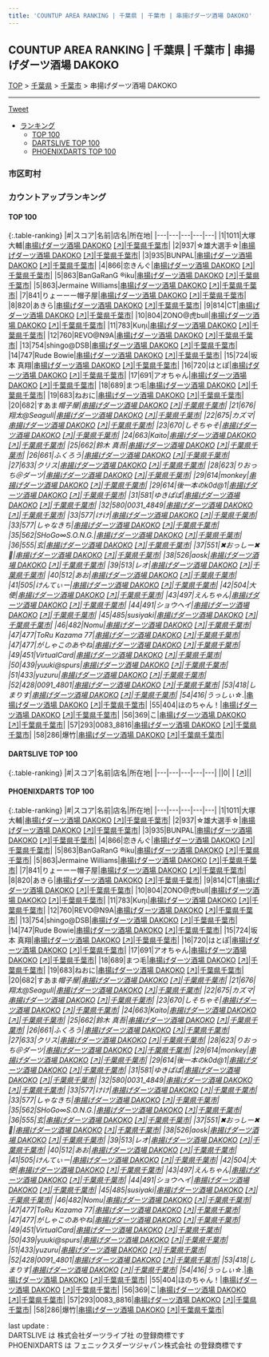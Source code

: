 ```yaml
---
title: 'COUNTUP AREA RANKING | 千葉県 | 千葉市 | 串揚げダーツ酒場 DAKOKO'
---
```

## COUNTUP AREA RANKING | 千葉県 | 千葉市 | 串揚げダーツ酒場 DAKOKO

[TOP](/darts/rank/) > [千葉県](/darts/rank/千葉県/) > [千葉市](/darts/rank/千葉県/千葉市/) > 串揚げダーツ酒場 DAKOKO

___

<a href="https://twitter.com/share?ref_src=twsrc%5Etfw" data-text="COUNTUP AREA RANKING | 千葉県千葉市串揚げダーツ酒場 DAKOKO" class="twitter-share-button" data-hashtags="DARTSLIVE,PHOENIXDARTS,darts,ダーツ" data-show-count="false">Tweet</a>

* [ランキング](#カウントアップランキング)
    * [TOP 100](#top-100)
    * [DARTSLIVE TOP 100](#dartslive-top-100)
    * [PHOENIXDARTS TOP 100](#phoenixdarts-top-100)

### 市区町村

<ul>

</ul>

### カウントアップランキング

#### TOP 100



{:.table-ranking}
|#|スコア|名前|店名|所在地|
|---|---|---|---|---|
|1|1011|<span class="rank-name-pd"><span class="pro-icon-pd"></span>大塚 大輔</span>|<a href="/darts/rank/shops/93925.html">串揚げダーツ酒場 DAKOKO</a> <a href="https://vs.phoenixdarts.com/jp/shop/shopDetailInfo/s_93925?s_seq=93925">[↗]</a>|<a href="/darts/rank/千葉県/千葉市">千葉県千葉市</a>|
|2|937|<span class="rank-name-pd">☆雄大選手☆</span>|<a href="/darts/rank/shops/93925.html">串揚げダーツ酒場 DAKOKO</a> <a href="https://vs.phoenixdarts.com/jp/shop/shopDetailInfo/s_93925?s_seq=93925">[↗]</a>|<a href="/darts/rank/千葉県/千葉市">千葉県千葉市</a>|
|3|935|<span class="rank-name-pd">BUNPAL</span>|<a href="/darts/rank/shops/93925.html">串揚げダーツ酒場 DAKOKO</a> <a href="https://vs.phoenixdarts.com/jp/shop/shopDetailInfo/s_93925?s_seq=93925">[↗]</a>|<a href="/darts/rank/千葉県/千葉市">千葉県千葉市</a>|
|4|866|<span class="rank-name-pd">恋きんぐ</span>|<a href="/darts/rank/shops/93925.html">串揚げダーツ酒場 DAKOKO</a> <a href="https://vs.phoenixdarts.com/jp/shop/shopDetailInfo/s_93925?s_seq=93925">[↗]</a>|<a href="/darts/rank/千葉県/千葉市">千葉県千葉市</a>|
|5|863|<span class="rank-name-pd">BanGaRanG ®️iku</span>|<a href="/darts/rank/shops/93925.html">串揚げダーツ酒場 DAKOKO</a> <a href="https://vs.phoenixdarts.com/jp/shop/shopDetailInfo/s_93925?s_seq=93925">[↗]</a>|<a href="/darts/rank/千葉県/千葉市">千葉県千葉市</a>|
|5|863|<span class="rank-name-pd">Jermaine Williams</span>|<a href="/darts/rank/shops/93925.html">串揚げダーツ酒場 DAKOKO</a> <a href="https://vs.phoenixdarts.com/jp/shop/shopDetailInfo/s_93925?s_seq=93925">[↗]</a>|<a href="/darts/rank/千葉県/千葉市">千葉県千葉市</a>|
|7|841|<span class="rank-name-pd">りょーーー帽子屋</span>|<a href="/darts/rank/shops/93925.html">串揚げダーツ酒場 DAKOKO</a> <a href="https://vs.phoenixdarts.com/jp/shop/shopDetailInfo/s_93925?s_seq=93925">[↗]</a>|<a href="/darts/rank/千葉県/千葉市">千葉県千葉市</a>|
|8|820|<span class="rank-name-pd">あきら</span>|<a href="/darts/rank/shops/93925.html">串揚げダーツ酒場 DAKOKO</a> <a href="https://vs.phoenixdarts.com/jp/shop/shopDetailInfo/s_93925?s_seq=93925">[↗]</a>|<a href="/darts/rank/千葉県/千葉市">千葉県千葉市</a>|
|9|814|<span class="rank-name-pd">CT</span>|<a href="/darts/rank/shops/93925.html">串揚げダーツ酒場 DAKOKO</a> <a href="https://vs.phoenixdarts.com/jp/shop/shopDetailInfo/s_93925?s_seq=93925">[↗]</a>|<a href="/darts/rank/千葉県/千葉市">千葉県千葉市</a>|
|10|804|<span class="rank-name-pd">ZONO@虎bull</span>|<a href="/darts/rank/shops/93925.html">串揚げダーツ酒場 DAKOKO</a> <a href="https://vs.phoenixdarts.com/jp/shop/shopDetailInfo/s_93925?s_seq=93925">[↗]</a>|<a href="/darts/rank/千葉県/千葉市">千葉県千葉市</a>|
|11|783|<span class="rank-name-pd">Κυηι</span>|<a href="/darts/rank/shops/93925.html">串揚げダーツ酒場 DAKOKO</a> <a href="https://vs.phoenixdarts.com/jp/shop/shopDetailInfo/s_93925?s_seq=93925">[↗]</a>|<a href="/darts/rank/千葉県/千葉市">千葉県千葉市</a>|
|12|760|<span class="rank-name-pd">REVO@N9A</span>|<a href="/darts/rank/shops/93925.html">串揚げダーツ酒場 DAKOKO</a> <a href="https://vs.phoenixdarts.com/jp/shop/shopDetailInfo/s_93925?s_seq=93925">[↗]</a>|<a href="/darts/rank/千葉県/千葉市">千葉県千葉市</a>|
|13|754|<span class="rank-name-pd">shingo@DSB</span>|<a href="/darts/rank/shops/93925.html">串揚げダーツ酒場 DAKOKO</a> <a href="https://vs.phoenixdarts.com/jp/shop/shopDetailInfo/s_93925?s_seq=93925">[↗]</a>|<a href="/darts/rank/千葉県/千葉市">千葉県千葉市</a>|
|14|747|<span class="rank-name-pd">Rude Bowie</span>|<a href="/darts/rank/shops/93925.html">串揚げダーツ酒場 DAKOKO</a> <a href="https://vs.phoenixdarts.com/jp/shop/shopDetailInfo/s_93925?s_seq=93925">[↗]</a>|<a href="/darts/rank/千葉県/千葉市">千葉県千葉市</a>|
|15|724|<span class="rank-name-pd"><span class="pro-icon-pd"></span>坂本 真翔</span>|<a href="/darts/rank/shops/93925.html">串揚げダーツ酒場 DAKOKO</a> <a href="https://vs.phoenixdarts.com/jp/shop/shopDetailInfo/s_93925?s_seq=93925">[↗]</a>|<a href="/darts/rank/千葉県/千葉市">千葉県千葉市</a>|
|16|720|<span class="rank-name-pd">はとぽ</span>|<a href="/darts/rank/shops/93925.html">串揚げダーツ酒場 DAKOKO</a> <a href="https://vs.phoenixdarts.com/jp/shop/shopDetailInfo/s_93925?s_seq=93925">[↗]</a>|<a href="/darts/rank/千葉県/千葉市">千葉県千葉市</a>|
|17|691|<span class="rank-name-pd">アオちゃん</span>|<a href="/darts/rank/shops/93925.html">串揚げダーツ酒場 DAKOKO</a> <a href="https://vs.phoenixdarts.com/jp/shop/shopDetailInfo/s_93925?s_seq=93925">[↗]</a>|<a href="/darts/rank/千葉県/千葉市">千葉県千葉市</a>|
|18|689|<span class="rank-name-pd">まつ毛</span>|<a href="/darts/rank/shops/93925.html">串揚げダーツ酒場 DAKOKO</a> <a href="https://vs.phoenixdarts.com/jp/shop/shopDetailInfo/s_93925?s_seq=93925">[↗]</a>|<a href="/darts/rank/千葉県/千葉市">千葉県千葉市</a>|
|19|683|<span class="rank-name-pd">ねおに</span>|<a href="/darts/rank/shops/93925.html">串揚げダーツ酒場 DAKOKO</a> <a href="https://vs.phoenixdarts.com/jp/shop/shopDetailInfo/s_93925?s_seq=93925">[↗]</a>|<a href="/darts/rank/千葉県/千葉市">千葉県千葉市</a>|
|20|682|<span class="rank-name-pd">すあま*帽子屋</span>|<a href="/darts/rank/shops/93925.html">串揚げダーツ酒場 DAKOKO</a> <a href="https://vs.phoenixdarts.com/jp/shop/shopDetailInfo/s_93925?s_seq=93925">[↗]</a>|<a href="/darts/rank/千葉県/千葉市">千葉県千葉市</a>|
|21|676|<span class="rank-name-pd">翔太@Seagull</span>|<a href="/darts/rank/shops/93925.html">串揚げダーツ酒場 DAKOKO</a> <a href="https://vs.phoenixdarts.com/jp/shop/shopDetailInfo/s_93925?s_seq=93925">[↗]</a>|<a href="/darts/rank/千葉県/千葉市">千葉県千葉市</a>|
|22|675|<span class="rank-name-pd">カズマ</span>|<a href="/darts/rank/shops/93925.html">串揚げダーツ酒場 DAKOKO</a> <a href="https://vs.phoenixdarts.com/jp/shop/shopDetailInfo/s_93925?s_seq=93925">[↗]</a>|<a href="/darts/rank/千葉県/千葉市">千葉県千葉市</a>|
|23|670|<span class="rank-name-pd">しそちゃそ</span>|<a href="/darts/rank/shops/93925.html">串揚げダーツ酒場 DAKOKO</a> <a href="https://vs.phoenixdarts.com/jp/shop/shopDetailInfo/s_93925?s_seq=93925">[↗]</a>|<a href="/darts/rank/千葉県/千葉市">千葉県千葉市</a>|
|24|663|<span class="rank-name-pd">Kaito</span>|<a href="/darts/rank/shops/93925.html">串揚げダーツ酒場 DAKOKO</a> <a href="https://vs.phoenixdarts.com/jp/shop/shopDetailInfo/s_93925?s_seq=93925">[↗]</a>|<a href="/darts/rank/千葉県/千葉市">千葉県千葉市</a>|
|25|662|<span class="rank-name-pd"><span class="pro-icon-pd"></span>鈴木 真吾</span>|<a href="/darts/rank/shops/93925.html">串揚げダーツ酒場 DAKOKO</a> <a href="https://vs.phoenixdarts.com/jp/shop/shopDetailInfo/s_93925?s_seq=93925">[↗]</a>|<a href="/darts/rank/千葉県/千葉市">千葉県千葉市</a>|
|26|661|<span class="rank-name-pd">ふくろう</span>|<a href="/darts/rank/shops/93925.html">串揚げダーツ酒場 DAKOKO</a> <a href="https://vs.phoenixdarts.com/jp/shop/shopDetailInfo/s_93925?s_seq=93925">[↗]</a>|<a href="/darts/rank/千葉県/千葉市">千葉県千葉市</a>|
|27|633|<span class="rank-name-pd">クリス</span>|<a href="/darts/rank/shops/93925.html">串揚げダーツ酒場 DAKOKO</a> <a href="https://vs.phoenixdarts.com/jp/shop/shopDetailInfo/s_93925?s_seq=93925">[↗]</a>|<a href="/darts/rank/千葉県/千葉市">千葉県千葉市</a>|
|28|623|<span class="rank-name-pd">りおっち＠ダーツ</span>|<a href="/darts/rank/shops/93925.html">串揚げダーツ酒場 DAKOKO</a> <a href="https://vs.phoenixdarts.com/jp/shop/shopDetailInfo/s_93925?s_seq=93925">[↗]</a>|<a href="/darts/rank/千葉県/千葉市">千葉県千葉市</a>|
|29|614|<span class="rank-name-pd">monkey</span>|<a href="/darts/rank/shops/93925.html">串揚げダーツ酒場 DAKOKO</a> <a href="https://vs.phoenixdarts.com/jp/shop/shopDetailInfo/s_93925?s_seq=93925">[↗]</a>|<a href="/darts/rank/千葉県/千葉市">千葉県千葉市</a>|
|29|614|<span class="rank-name-pd">後一本のk0d@1</span>|<a href="/darts/rank/shops/93925.html">串揚げダーツ酒場 DAKOKO</a> <a href="https://vs.phoenixdarts.com/jp/shop/shopDetailInfo/s_93925?s_seq=93925">[↗]</a>|<a href="/darts/rank/千葉県/千葉市">千葉県千葉市</a>|
|31|581|<span class="rank-name-pd">ゆきぱぱ</span>|<a href="/darts/rank/shops/93925.html">串揚げダーツ酒場 DAKOKO</a> <a href="https://vs.phoenixdarts.com/jp/shop/shopDetailInfo/s_93925?s_seq=93925">[↗]</a>|<a href="/darts/rank/千葉県/千葉市">千葉県千葉市</a>|
|32|580|<span class="rank-name-pd">0031_4849</span>|<a href="/darts/rank/shops/93925.html">串揚げダーツ酒場 DAKOKO</a> <a href="https://vs.phoenixdarts.com/jp/shop/shopDetailInfo/s_93925?s_seq=93925">[↗]</a>|<a href="/darts/rank/千葉県/千葉市">千葉県千葉市</a>|
|33|577|<span class="rank-name-pd">けけ</span>|<a href="/darts/rank/shops/93925.html">串揚げダーツ酒場 DAKOKO</a> <a href="https://vs.phoenixdarts.com/jp/shop/shopDetailInfo/s_93925?s_seq=93925">[↗]</a>|<a href="/darts/rank/千葉県/千葉市">千葉県千葉市</a>|
|33|577|<span class="rank-name-pd">しゃなきち</span>|<a href="/darts/rank/shops/93925.html">串揚げダーツ酒場 DAKOKO</a> <a href="https://vs.phoenixdarts.com/jp/shop/shopDetailInfo/s_93925?s_seq=93925">[↗]</a>|<a href="/darts/rank/千葉県/千葉市">千葉県千葉市</a>|
|35|562|<span class="rank-name-pd">SHoGo∞S.O.N.G.</span>|<a href="/darts/rank/shops/93925.html">串揚げダーツ酒場 DAKOKO</a> <a href="https://vs.phoenixdarts.com/jp/shop/shopDetailInfo/s_93925?s_seq=93925">[↗]</a>|<a href="/darts/rank/千葉県/千葉市">千葉県千葉市</a>|
|36|555|<span class="rank-name-pd">玄</span>|<a href="/darts/rank/shops/93925.html">串揚げダーツ酒場 DAKOKO</a> <a href="https://vs.phoenixdarts.com/jp/shop/shopDetailInfo/s_93925?s_seq=93925">[↗]</a>|<a href="/darts/rank/千葉県/千葉市">千葉県千葉市</a>|
|37|551|<span class="rank-name-pd">✖おっしー✖🍙</span>|<a href="/darts/rank/shops/93925.html">串揚げダーツ酒場 DAKOKO</a> <a href="https://vs.phoenixdarts.com/jp/shop/shopDetailInfo/s_93925?s_seq=93925">[↗]</a>|<a href="/darts/rank/千葉県/千葉市">千葉県千葉市</a>|
|38|526|<span class="rank-name-pd">aosk</span>|<a href="/darts/rank/shops/93925.html">串揚げダーツ酒場 DAKOKO</a> <a href="https://vs.phoenixdarts.com/jp/shop/shopDetailInfo/s_93925?s_seq=93925">[↗]</a>|<a href="/darts/rank/千葉県/千葉市">千葉県千葉市</a>|
|39|513|<span class="rank-name-pd">レオ</span>|<a href="/darts/rank/shops/93925.html">串揚げダーツ酒場 DAKOKO</a> <a href="https://vs.phoenixdarts.com/jp/shop/shopDetailInfo/s_93925?s_seq=93925">[↗]</a>|<a href="/darts/rank/千葉県/千葉市">千葉県千葉市</a>|
|40|512|<span class="rank-name-pd">あお</span>|<a href="/darts/rank/shops/93925.html">串揚げダーツ酒場 DAKOKO</a> <a href="https://vs.phoenixdarts.com/jp/shop/shopDetailInfo/s_93925?s_seq=93925">[↗]</a>|<a href="/darts/rank/千葉県/千葉市">千葉県千葉市</a>|
|41|505|<span class="rank-name-pd">けんてぃー</span>|<a href="/darts/rank/shops/93925.html">串揚げダーツ酒場 DAKOKO</a> <a href="https://vs.phoenixdarts.com/jp/shop/shopDetailInfo/s_93925?s_seq=93925">[↗]</a>|<a href="/darts/rank/千葉県/千葉市">千葉県千葉市</a>|
|42|504|<span class="rank-name-pd">大使</span>|<a href="/darts/rank/shops/93925.html">串揚げダーツ酒場 DAKOKO</a> <a href="https://vs.phoenixdarts.com/jp/shop/shopDetailInfo/s_93925?s_seq=93925">[↗]</a>|<a href="/darts/rank/千葉県/千葉市">千葉県千葉市</a>|
|43|497|<span class="rank-name-pd">えんちゃん</span>|<a href="/darts/rank/shops/93925.html">串揚げダーツ酒場 DAKOKO</a> <a href="https://vs.phoenixdarts.com/jp/shop/shopDetailInfo/s_93925?s_seq=93925">[↗]</a>|<a href="/darts/rank/千葉県/千葉市">千葉県千葉市</a>|
|44|491|<span class="rank-name-pd">ショウヘイ</span>|<a href="/darts/rank/shops/93925.html">串揚げダーツ酒場 DAKOKO</a> <a href="https://vs.phoenixdarts.com/jp/shop/shopDetailInfo/s_93925?s_seq=93925">[↗]</a>|<a href="/darts/rank/千葉県/千葉市">千葉県千葉市</a>|
|45|485|<span class="rank-name-pd">susiyaki</span>|<a href="/darts/rank/shops/93925.html">串揚げダーツ酒場 DAKOKO</a> <a href="https://vs.phoenixdarts.com/jp/shop/shopDetailInfo/s_93925?s_seq=93925">[↗]</a>|<a href="/darts/rank/千葉県/千葉市">千葉県千葉市</a>|
|46|482|<span class="rank-name-pd">Nomu</span>|<a href="/darts/rank/shops/93925.html">串揚げダーツ酒場 DAKOKO</a> <a href="https://vs.phoenixdarts.com/jp/shop/shopDetailInfo/s_93925?s_seq=93925">[↗]</a>|<a href="/darts/rank/千葉県/千葉市">千葉県千葉市</a>|
|47|477|<span class="rank-name-pd">ToRu Kazama 77</span>|<a href="/darts/rank/shops/93925.html">串揚げダーツ酒場 DAKOKO</a> <a href="https://vs.phoenixdarts.com/jp/shop/shopDetailInfo/s_93925?s_seq=93925">[↗]</a>|<a href="/darts/rank/千葉県/千葉市">千葉県千葉市</a>|
|47|477|<span class="rank-name-pd">がしゃこのあやね</span>|<a href="/darts/rank/shops/93925.html">串揚げダーツ酒場 DAKOKO</a> <a href="https://vs.phoenixdarts.com/jp/shop/shopDetailInfo/s_93925?s_seq=93925">[↗]</a>|<a href="/darts/rank/千葉県/千葉市">千葉県千葉市</a>|
|49|451|<span class="rank-name-pd">VirtualCard</span>|<a href="/darts/rank/shops/93925.html">串揚げダーツ酒場 DAKOKO</a> <a href="https://vs.phoenixdarts.com/jp/shop/shopDetailInfo/s_93925?s_seq=93925">[↗]</a>|<a href="/darts/rank/千葉県/千葉市">千葉県千葉市</a>|
|50|439|<span class="rank-name-pd">yuuki@spurs</span>|<a href="/darts/rank/shops/93925.html">串揚げダーツ酒場 DAKOKO</a> <a href="https://vs.phoenixdarts.com/jp/shop/shopDetailInfo/s_93925?s_seq=93925">[↗]</a>|<a href="/darts/rank/千葉県/千葉市">千葉県千葉市</a>|
|51|433|<span class="rank-name-pd">yuzuru</span>|<a href="/darts/rank/shops/93925.html">串揚げダーツ酒場 DAKOKO</a> <a href="https://vs.phoenixdarts.com/jp/shop/shopDetailInfo/s_93925?s_seq=93925">[↗]</a>|<a href="/darts/rank/千葉県/千葉市">千葉県千葉市</a>|
|52|428|<span class="rank-name-pd">0091_4801</span>|<a href="/darts/rank/shops/93925.html">串揚げダーツ酒場 DAKOKO</a> <a href="https://vs.phoenixdarts.com/jp/shop/shopDetailInfo/s_93925?s_seq=93925">[↗]</a>|<a href="/darts/rank/千葉県/千葉市">千葉県千葉市</a>|
|53|418|<span class="rank-name-pd">しまりす</span>|<a href="/darts/rank/shops/93925.html">串揚げダーツ酒場 DAKOKO</a> <a href="https://vs.phoenixdarts.com/jp/shop/shopDetailInfo/s_93925?s_seq=93925">[↗]</a>|<a href="/darts/rank/千葉県/千葉市">千葉県千葉市</a>|
|54|416|<span class="rank-name-pd">うっしぃ☆*.</span>|<a href="/darts/rank/shops/93925.html">串揚げダーツ酒場 DAKOKO</a> <a href="https://vs.phoenixdarts.com/jp/shop/shopDetailInfo/s_93925?s_seq=93925">[↗]</a>|<a href="/darts/rank/千葉県/千葉市">千葉県千葉市</a>|
|55|404|<span class="rank-name-pd">ほのちゃん！</span>|<a href="/darts/rank/shops/93925.html">串揚げダーツ酒場 DAKOKO</a> <a href="https://vs.phoenixdarts.com/jp/shop/shopDetailInfo/s_93925?s_seq=93925">[↗]</a>|<a href="/darts/rank/千葉県/千葉市">千葉県千葉市</a>|
|56|369|<span class="rank-name-pd">こ</span>|<a href="/darts/rank/shops/93925.html">串揚げダーツ酒場 DAKOKO</a> <a href="https://vs.phoenixdarts.com/jp/shop/shopDetailInfo/s_93925?s_seq=93925">[↗]</a>|<a href="/darts/rank/千葉県/千葉市">千葉県千葉市</a>|
|57|293|<span class="rank-name-pd">0083_8816</span>|<a href="/darts/rank/shops/93925.html">串揚げダーツ酒場 DAKOKO</a> <a href="https://vs.phoenixdarts.com/jp/shop/shopDetailInfo/s_93925?s_seq=93925">[↗]</a>|<a href="/darts/rank/千葉県/千葉市">千葉県千葉市</a>|
|58|286|<span class="rank-name-pd">爆竹</span>|<a href="/darts/rank/shops/93925.html">串揚げダーツ酒場 DAKOKO</a> <a href="https://vs.phoenixdarts.com/jp/shop/shopDetailInfo/s_93925?s_seq=93925">[↗]</a>|<a href="/darts/rank/千葉県/千葉市">千葉県千葉市</a>|


#### DARTSLIVE TOP 100



{:.table-ranking}
|#|スコア|名前|店名|所在地|
|---|---|---|---|---|
||0|<span class="rank-name-dl"> </span>|<a href="/darts/rank/shops/.html"></a> <a href="">[↗]</a>|<a href="/darts/rank//"></a>|


#### PHOENIXDARTS TOP 100



{:.table-ranking}
|#|スコア|名前|店名|所在地|
|---|---|---|---|---|
|1|1011|<span class="rank-name-pd"><span class="pro-icon-pd"></span>大塚 大輔</span>|<a href="/darts/rank/shops/93925.html">串揚げダーツ酒場 DAKOKO</a> <a href="https://vs.phoenixdarts.com/jp/shop/shopDetailInfo/s_93925?s_seq=93925">[↗]</a>|<a href="/darts/rank/千葉県/千葉市">千葉県千葉市</a>|
|2|937|<span class="rank-name-pd">☆雄大選手☆</span>|<a href="/darts/rank/shops/93925.html">串揚げダーツ酒場 DAKOKO</a> <a href="https://vs.phoenixdarts.com/jp/shop/shopDetailInfo/s_93925?s_seq=93925">[↗]</a>|<a href="/darts/rank/千葉県/千葉市">千葉県千葉市</a>|
|3|935|<span class="rank-name-pd">BUNPAL</span>|<a href="/darts/rank/shops/93925.html">串揚げダーツ酒場 DAKOKO</a> <a href="https://vs.phoenixdarts.com/jp/shop/shopDetailInfo/s_93925?s_seq=93925">[↗]</a>|<a href="/darts/rank/千葉県/千葉市">千葉県千葉市</a>|
|4|866|<span class="rank-name-pd">恋きんぐ</span>|<a href="/darts/rank/shops/93925.html">串揚げダーツ酒場 DAKOKO</a> <a href="https://vs.phoenixdarts.com/jp/shop/shopDetailInfo/s_93925?s_seq=93925">[↗]</a>|<a href="/darts/rank/千葉県/千葉市">千葉県千葉市</a>|
|5|863|<span class="rank-name-pd">BanGaRanG ®️iku</span>|<a href="/darts/rank/shops/93925.html">串揚げダーツ酒場 DAKOKO</a> <a href="https://vs.phoenixdarts.com/jp/shop/shopDetailInfo/s_93925?s_seq=93925">[↗]</a>|<a href="/darts/rank/千葉県/千葉市">千葉県千葉市</a>|
|5|863|<span class="rank-name-pd">Jermaine Williams</span>|<a href="/darts/rank/shops/93925.html">串揚げダーツ酒場 DAKOKO</a> <a href="https://vs.phoenixdarts.com/jp/shop/shopDetailInfo/s_93925?s_seq=93925">[↗]</a>|<a href="/darts/rank/千葉県/千葉市">千葉県千葉市</a>|
|7|841|<span class="rank-name-pd">りょーーー帽子屋</span>|<a href="/darts/rank/shops/93925.html">串揚げダーツ酒場 DAKOKO</a> <a href="https://vs.phoenixdarts.com/jp/shop/shopDetailInfo/s_93925?s_seq=93925">[↗]</a>|<a href="/darts/rank/千葉県/千葉市">千葉県千葉市</a>|
|8|820|<span class="rank-name-pd">あきら</span>|<a href="/darts/rank/shops/93925.html">串揚げダーツ酒場 DAKOKO</a> <a href="https://vs.phoenixdarts.com/jp/shop/shopDetailInfo/s_93925?s_seq=93925">[↗]</a>|<a href="/darts/rank/千葉県/千葉市">千葉県千葉市</a>|
|9|814|<span class="rank-name-pd">CT</span>|<a href="/darts/rank/shops/93925.html">串揚げダーツ酒場 DAKOKO</a> <a href="https://vs.phoenixdarts.com/jp/shop/shopDetailInfo/s_93925?s_seq=93925">[↗]</a>|<a href="/darts/rank/千葉県/千葉市">千葉県千葉市</a>|
|10|804|<span class="rank-name-pd">ZONO@虎bull</span>|<a href="/darts/rank/shops/93925.html">串揚げダーツ酒場 DAKOKO</a> <a href="https://vs.phoenixdarts.com/jp/shop/shopDetailInfo/s_93925?s_seq=93925">[↗]</a>|<a href="/darts/rank/千葉県/千葉市">千葉県千葉市</a>|
|11|783|<span class="rank-name-pd">Κυηι</span>|<a href="/darts/rank/shops/93925.html">串揚げダーツ酒場 DAKOKO</a> <a href="https://vs.phoenixdarts.com/jp/shop/shopDetailInfo/s_93925?s_seq=93925">[↗]</a>|<a href="/darts/rank/千葉県/千葉市">千葉県千葉市</a>|
|12|760|<span class="rank-name-pd">REVO@N9A</span>|<a href="/darts/rank/shops/93925.html">串揚げダーツ酒場 DAKOKO</a> <a href="https://vs.phoenixdarts.com/jp/shop/shopDetailInfo/s_93925?s_seq=93925">[↗]</a>|<a href="/darts/rank/千葉県/千葉市">千葉県千葉市</a>|
|13|754|<span class="rank-name-pd">shingo@DSB</span>|<a href="/darts/rank/shops/93925.html">串揚げダーツ酒場 DAKOKO</a> <a href="https://vs.phoenixdarts.com/jp/shop/shopDetailInfo/s_93925?s_seq=93925">[↗]</a>|<a href="/darts/rank/千葉県/千葉市">千葉県千葉市</a>|
|14|747|<span class="rank-name-pd">Rude Bowie</span>|<a href="/darts/rank/shops/93925.html">串揚げダーツ酒場 DAKOKO</a> <a href="https://vs.phoenixdarts.com/jp/shop/shopDetailInfo/s_93925?s_seq=93925">[↗]</a>|<a href="/darts/rank/千葉県/千葉市">千葉県千葉市</a>|
|15|724|<span class="rank-name-pd"><span class="pro-icon-pd"></span>坂本 真翔</span>|<a href="/darts/rank/shops/93925.html">串揚げダーツ酒場 DAKOKO</a> <a href="https://vs.phoenixdarts.com/jp/shop/shopDetailInfo/s_93925?s_seq=93925">[↗]</a>|<a href="/darts/rank/千葉県/千葉市">千葉県千葉市</a>|
|16|720|<span class="rank-name-pd">はとぽ</span>|<a href="/darts/rank/shops/93925.html">串揚げダーツ酒場 DAKOKO</a> <a href="https://vs.phoenixdarts.com/jp/shop/shopDetailInfo/s_93925?s_seq=93925">[↗]</a>|<a href="/darts/rank/千葉県/千葉市">千葉県千葉市</a>|
|17|691|<span class="rank-name-pd">アオちゃん</span>|<a href="/darts/rank/shops/93925.html">串揚げダーツ酒場 DAKOKO</a> <a href="https://vs.phoenixdarts.com/jp/shop/shopDetailInfo/s_93925?s_seq=93925">[↗]</a>|<a href="/darts/rank/千葉県/千葉市">千葉県千葉市</a>|
|18|689|<span class="rank-name-pd">まつ毛</span>|<a href="/darts/rank/shops/93925.html">串揚げダーツ酒場 DAKOKO</a> <a href="https://vs.phoenixdarts.com/jp/shop/shopDetailInfo/s_93925?s_seq=93925">[↗]</a>|<a href="/darts/rank/千葉県/千葉市">千葉県千葉市</a>|
|19|683|<span class="rank-name-pd">ねおに</span>|<a href="/darts/rank/shops/93925.html">串揚げダーツ酒場 DAKOKO</a> <a href="https://vs.phoenixdarts.com/jp/shop/shopDetailInfo/s_93925?s_seq=93925">[↗]</a>|<a href="/darts/rank/千葉県/千葉市">千葉県千葉市</a>|
|20|682|<span class="rank-name-pd">すあま*帽子屋</span>|<a href="/darts/rank/shops/93925.html">串揚げダーツ酒場 DAKOKO</a> <a href="https://vs.phoenixdarts.com/jp/shop/shopDetailInfo/s_93925?s_seq=93925">[↗]</a>|<a href="/darts/rank/千葉県/千葉市">千葉県千葉市</a>|
|21|676|<span class="rank-name-pd">翔太@Seagull</span>|<a href="/darts/rank/shops/93925.html">串揚げダーツ酒場 DAKOKO</a> <a href="https://vs.phoenixdarts.com/jp/shop/shopDetailInfo/s_93925?s_seq=93925">[↗]</a>|<a href="/darts/rank/千葉県/千葉市">千葉県千葉市</a>|
|22|675|<span class="rank-name-pd">カズマ</span>|<a href="/darts/rank/shops/93925.html">串揚げダーツ酒場 DAKOKO</a> <a href="https://vs.phoenixdarts.com/jp/shop/shopDetailInfo/s_93925?s_seq=93925">[↗]</a>|<a href="/darts/rank/千葉県/千葉市">千葉県千葉市</a>|
|23|670|<span class="rank-name-pd">しそちゃそ</span>|<a href="/darts/rank/shops/93925.html">串揚げダーツ酒場 DAKOKO</a> <a href="https://vs.phoenixdarts.com/jp/shop/shopDetailInfo/s_93925?s_seq=93925">[↗]</a>|<a href="/darts/rank/千葉県/千葉市">千葉県千葉市</a>|
|24|663|<span class="rank-name-pd">Kaito</span>|<a href="/darts/rank/shops/93925.html">串揚げダーツ酒場 DAKOKO</a> <a href="https://vs.phoenixdarts.com/jp/shop/shopDetailInfo/s_93925?s_seq=93925">[↗]</a>|<a href="/darts/rank/千葉県/千葉市">千葉県千葉市</a>|
|25|662|<span class="rank-name-pd"><span class="pro-icon-pd"></span>鈴木 真吾</span>|<a href="/darts/rank/shops/93925.html">串揚げダーツ酒場 DAKOKO</a> <a href="https://vs.phoenixdarts.com/jp/shop/shopDetailInfo/s_93925?s_seq=93925">[↗]</a>|<a href="/darts/rank/千葉県/千葉市">千葉県千葉市</a>|
|26|661|<span class="rank-name-pd">ふくろう</span>|<a href="/darts/rank/shops/93925.html">串揚げダーツ酒場 DAKOKO</a> <a href="https://vs.phoenixdarts.com/jp/shop/shopDetailInfo/s_93925?s_seq=93925">[↗]</a>|<a href="/darts/rank/千葉県/千葉市">千葉県千葉市</a>|
|27|633|<span class="rank-name-pd">クリス</span>|<a href="/darts/rank/shops/93925.html">串揚げダーツ酒場 DAKOKO</a> <a href="https://vs.phoenixdarts.com/jp/shop/shopDetailInfo/s_93925?s_seq=93925">[↗]</a>|<a href="/darts/rank/千葉県/千葉市">千葉県千葉市</a>|
|28|623|<span class="rank-name-pd">りおっち＠ダーツ</span>|<a href="/darts/rank/shops/93925.html">串揚げダーツ酒場 DAKOKO</a> <a href="https://vs.phoenixdarts.com/jp/shop/shopDetailInfo/s_93925?s_seq=93925">[↗]</a>|<a href="/darts/rank/千葉県/千葉市">千葉県千葉市</a>|
|29|614|<span class="rank-name-pd">monkey</span>|<a href="/darts/rank/shops/93925.html">串揚げダーツ酒場 DAKOKO</a> <a href="https://vs.phoenixdarts.com/jp/shop/shopDetailInfo/s_93925?s_seq=93925">[↗]</a>|<a href="/darts/rank/千葉県/千葉市">千葉県千葉市</a>|
|29|614|<span class="rank-name-pd">後一本のk0d@1</span>|<a href="/darts/rank/shops/93925.html">串揚げダーツ酒場 DAKOKO</a> <a href="https://vs.phoenixdarts.com/jp/shop/shopDetailInfo/s_93925?s_seq=93925">[↗]</a>|<a href="/darts/rank/千葉県/千葉市">千葉県千葉市</a>|
|31|581|<span class="rank-name-pd">ゆきぱぱ</span>|<a href="/darts/rank/shops/93925.html">串揚げダーツ酒場 DAKOKO</a> <a href="https://vs.phoenixdarts.com/jp/shop/shopDetailInfo/s_93925?s_seq=93925">[↗]</a>|<a href="/darts/rank/千葉県/千葉市">千葉県千葉市</a>|
|32|580|<span class="rank-name-pd">0031_4849</span>|<a href="/darts/rank/shops/93925.html">串揚げダーツ酒場 DAKOKO</a> <a href="https://vs.phoenixdarts.com/jp/shop/shopDetailInfo/s_93925?s_seq=93925">[↗]</a>|<a href="/darts/rank/千葉県/千葉市">千葉県千葉市</a>|
|33|577|<span class="rank-name-pd">けけ</span>|<a href="/darts/rank/shops/93925.html">串揚げダーツ酒場 DAKOKO</a> <a href="https://vs.phoenixdarts.com/jp/shop/shopDetailInfo/s_93925?s_seq=93925">[↗]</a>|<a href="/darts/rank/千葉県/千葉市">千葉県千葉市</a>|
|33|577|<span class="rank-name-pd">しゃなきち</span>|<a href="/darts/rank/shops/93925.html">串揚げダーツ酒場 DAKOKO</a> <a href="https://vs.phoenixdarts.com/jp/shop/shopDetailInfo/s_93925?s_seq=93925">[↗]</a>|<a href="/darts/rank/千葉県/千葉市">千葉県千葉市</a>|
|35|562|<span class="rank-name-pd">SHoGo∞S.O.N.G.</span>|<a href="/darts/rank/shops/93925.html">串揚げダーツ酒場 DAKOKO</a> <a href="https://vs.phoenixdarts.com/jp/shop/shopDetailInfo/s_93925?s_seq=93925">[↗]</a>|<a href="/darts/rank/千葉県/千葉市">千葉県千葉市</a>|
|36|555|<span class="rank-name-pd">玄</span>|<a href="/darts/rank/shops/93925.html">串揚げダーツ酒場 DAKOKO</a> <a href="https://vs.phoenixdarts.com/jp/shop/shopDetailInfo/s_93925?s_seq=93925">[↗]</a>|<a href="/darts/rank/千葉県/千葉市">千葉県千葉市</a>|
|37|551|<span class="rank-name-pd">✖おっしー✖🍙</span>|<a href="/darts/rank/shops/93925.html">串揚げダーツ酒場 DAKOKO</a> <a href="https://vs.phoenixdarts.com/jp/shop/shopDetailInfo/s_93925?s_seq=93925">[↗]</a>|<a href="/darts/rank/千葉県/千葉市">千葉県千葉市</a>|
|38|526|<span class="rank-name-pd">aosk</span>|<a href="/darts/rank/shops/93925.html">串揚げダーツ酒場 DAKOKO</a> <a href="https://vs.phoenixdarts.com/jp/shop/shopDetailInfo/s_93925?s_seq=93925">[↗]</a>|<a href="/darts/rank/千葉県/千葉市">千葉県千葉市</a>|
|39|513|<span class="rank-name-pd">レオ</span>|<a href="/darts/rank/shops/93925.html">串揚げダーツ酒場 DAKOKO</a> <a href="https://vs.phoenixdarts.com/jp/shop/shopDetailInfo/s_93925?s_seq=93925">[↗]</a>|<a href="/darts/rank/千葉県/千葉市">千葉県千葉市</a>|
|40|512|<span class="rank-name-pd">あお</span>|<a href="/darts/rank/shops/93925.html">串揚げダーツ酒場 DAKOKO</a> <a href="https://vs.phoenixdarts.com/jp/shop/shopDetailInfo/s_93925?s_seq=93925">[↗]</a>|<a href="/darts/rank/千葉県/千葉市">千葉県千葉市</a>|
|41|505|<span class="rank-name-pd">けんてぃー</span>|<a href="/darts/rank/shops/93925.html">串揚げダーツ酒場 DAKOKO</a> <a href="https://vs.phoenixdarts.com/jp/shop/shopDetailInfo/s_93925?s_seq=93925">[↗]</a>|<a href="/darts/rank/千葉県/千葉市">千葉県千葉市</a>|
|42|504|<span class="rank-name-pd">大使</span>|<a href="/darts/rank/shops/93925.html">串揚げダーツ酒場 DAKOKO</a> <a href="https://vs.phoenixdarts.com/jp/shop/shopDetailInfo/s_93925?s_seq=93925">[↗]</a>|<a href="/darts/rank/千葉県/千葉市">千葉県千葉市</a>|
|43|497|<span class="rank-name-pd">えんちゃん</span>|<a href="/darts/rank/shops/93925.html">串揚げダーツ酒場 DAKOKO</a> <a href="https://vs.phoenixdarts.com/jp/shop/shopDetailInfo/s_93925?s_seq=93925">[↗]</a>|<a href="/darts/rank/千葉県/千葉市">千葉県千葉市</a>|
|44|491|<span class="rank-name-pd">ショウヘイ</span>|<a href="/darts/rank/shops/93925.html">串揚げダーツ酒場 DAKOKO</a> <a href="https://vs.phoenixdarts.com/jp/shop/shopDetailInfo/s_93925?s_seq=93925">[↗]</a>|<a href="/darts/rank/千葉県/千葉市">千葉県千葉市</a>|
|45|485|<span class="rank-name-pd">susiyaki</span>|<a href="/darts/rank/shops/93925.html">串揚げダーツ酒場 DAKOKO</a> <a href="https://vs.phoenixdarts.com/jp/shop/shopDetailInfo/s_93925?s_seq=93925">[↗]</a>|<a href="/darts/rank/千葉県/千葉市">千葉県千葉市</a>|
|46|482|<span class="rank-name-pd">Nomu</span>|<a href="/darts/rank/shops/93925.html">串揚げダーツ酒場 DAKOKO</a> <a href="https://vs.phoenixdarts.com/jp/shop/shopDetailInfo/s_93925?s_seq=93925">[↗]</a>|<a href="/darts/rank/千葉県/千葉市">千葉県千葉市</a>|
|47|477|<span class="rank-name-pd">ToRu Kazama 77</span>|<a href="/darts/rank/shops/93925.html">串揚げダーツ酒場 DAKOKO</a> <a href="https://vs.phoenixdarts.com/jp/shop/shopDetailInfo/s_93925?s_seq=93925">[↗]</a>|<a href="/darts/rank/千葉県/千葉市">千葉県千葉市</a>|
|47|477|<span class="rank-name-pd">がしゃこのあやね</span>|<a href="/darts/rank/shops/93925.html">串揚げダーツ酒場 DAKOKO</a> <a href="https://vs.phoenixdarts.com/jp/shop/shopDetailInfo/s_93925?s_seq=93925">[↗]</a>|<a href="/darts/rank/千葉県/千葉市">千葉県千葉市</a>|
|49|451|<span class="rank-name-pd">VirtualCard</span>|<a href="/darts/rank/shops/93925.html">串揚げダーツ酒場 DAKOKO</a> <a href="https://vs.phoenixdarts.com/jp/shop/shopDetailInfo/s_93925?s_seq=93925">[↗]</a>|<a href="/darts/rank/千葉県/千葉市">千葉県千葉市</a>|
|50|439|<span class="rank-name-pd">yuuki@spurs</span>|<a href="/darts/rank/shops/93925.html">串揚げダーツ酒場 DAKOKO</a> <a href="https://vs.phoenixdarts.com/jp/shop/shopDetailInfo/s_93925?s_seq=93925">[↗]</a>|<a href="/darts/rank/千葉県/千葉市">千葉県千葉市</a>|
|51|433|<span class="rank-name-pd">yuzuru</span>|<a href="/darts/rank/shops/93925.html">串揚げダーツ酒場 DAKOKO</a> <a href="https://vs.phoenixdarts.com/jp/shop/shopDetailInfo/s_93925?s_seq=93925">[↗]</a>|<a href="/darts/rank/千葉県/千葉市">千葉県千葉市</a>|
|52|428|<span class="rank-name-pd">0091_4801</span>|<a href="/darts/rank/shops/93925.html">串揚げダーツ酒場 DAKOKO</a> <a href="https://vs.phoenixdarts.com/jp/shop/shopDetailInfo/s_93925?s_seq=93925">[↗]</a>|<a href="/darts/rank/千葉県/千葉市">千葉県千葉市</a>|
|53|418|<span class="rank-name-pd">しまりす</span>|<a href="/darts/rank/shops/93925.html">串揚げダーツ酒場 DAKOKO</a> <a href="https://vs.phoenixdarts.com/jp/shop/shopDetailInfo/s_93925?s_seq=93925">[↗]</a>|<a href="/darts/rank/千葉県/千葉市">千葉県千葉市</a>|
|54|416|<span class="rank-name-pd">うっしぃ☆*.</span>|<a href="/darts/rank/shops/93925.html">串揚げダーツ酒場 DAKOKO</a> <a href="https://vs.phoenixdarts.com/jp/shop/shopDetailInfo/s_93925?s_seq=93925">[↗]</a>|<a href="/darts/rank/千葉県/千葉市">千葉県千葉市</a>|
|55|404|<span class="rank-name-pd">ほのちゃん！</span>|<a href="/darts/rank/shops/93925.html">串揚げダーツ酒場 DAKOKO</a> <a href="https://vs.phoenixdarts.com/jp/shop/shopDetailInfo/s_93925?s_seq=93925">[↗]</a>|<a href="/darts/rank/千葉県/千葉市">千葉県千葉市</a>|
|56|369|<span class="rank-name-pd">こ</span>|<a href="/darts/rank/shops/93925.html">串揚げダーツ酒場 DAKOKO</a> <a href="https://vs.phoenixdarts.com/jp/shop/shopDetailInfo/s_93925?s_seq=93925">[↗]</a>|<a href="/darts/rank/千葉県/千葉市">千葉県千葉市</a>|
|57|293|<span class="rank-name-pd">0083_8816</span>|<a href="/darts/rank/shops/93925.html">串揚げダーツ酒場 DAKOKO</a> <a href="https://vs.phoenixdarts.com/jp/shop/shopDetailInfo/s_93925?s_seq=93925">[↗]</a>|<a href="/darts/rank/千葉県/千葉市">千葉県千葉市</a>|
|58|286|<span class="rank-name-pd">爆竹</span>|<a href="/darts/rank/shops/93925.html">串揚げダーツ酒場 DAKOKO</a> <a href="https://vs.phoenixdarts.com/jp/shop/shopDetailInfo/s_93925?s_seq=93925">[↗]</a>|<a href="/darts/rank/千葉県/千葉市">千葉県千葉市</a>|


<div class="footer border-top border-gray-light mt-5 pt-3 text-right text-gray">
    last update : <span style="font-weight: italic" id="foot_last_modified"></span><br />
    DARTSLIVE は 株式会社ダーツライブ社 の登録商標です<br />
    PHOENIXDARTS は フェニックスダーツジャパン株式会社 の登録商標です<br />
</div>

<script src="https://cdnjs.cloudflare.com/ajax/libs/jquery.tablesorter/2.31.3/js/jquery.tablesorter.min.js" integrity="sha512-qzgd5cYSZcosqpzpn7zF2ZId8f/8CHmFKZ8j7mU4OUXTNRd5g+ZHBPsgKEwoqxCtdQvExE5LprwwPAgoicguNg==" crossorigin="anonymous" referrerpolicy="no-referrer"></script>
<link rel="stylesheet" href="https://cdnjs.cloudflare.com/ajax/libs/jquery.tablesorter/2.31.3/css/theme.default.min.css" integrity="sha512-wghhOJkjQX0Lh3NSWvNKeZ0ZpNn+SPVXX1Qyc9OCaogADktxrBiBdKGDoqVUOyhStvMBmJQ8ZdMHiR3wuEq8+w==" crossorigin="anonymous" referrerpolicy="no-referrer" />
<script>
$(function() {
    $(".table-ranking").tablesorter({sortList:[[0, 0]]});
    $("#foot_last_modified").text(formatDate(new Date(document.lastModified), 'yyyy-MM-dd HH:mm:ss'));
});
</script>

<script async src="https://platform.twitter.com/widgets.js" charset="utf-8"></script>